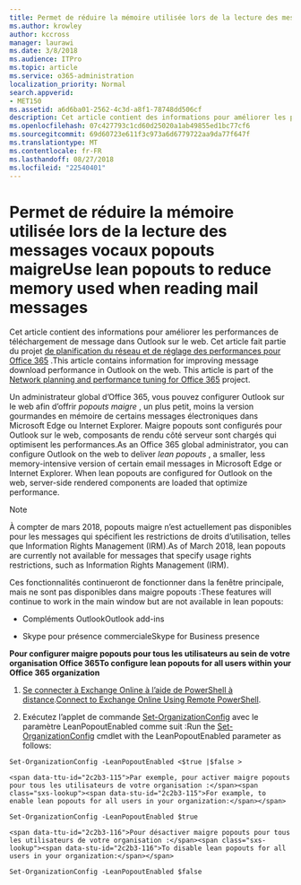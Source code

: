 ```yaml
---
title: Permet de réduire la mémoire utilisée lors de la lecture des messages vocaux popouts maigre
ms.author: krowley
author: kccross
manager: laurawi
ms.date: 3/8/2018
ms.audience: ITPro
ms.topic: article
ms.service: o365-administration
localization_priority: Normal
search.appverid:
- MET150
ms.assetid: a6d6ba01-2562-4c3d-a8f1-78748dd506cf
description: Cet article contient des informations pour améliorer les performances de téléchargement de message dans Outlook sur le web.
ms.openlocfilehash: 07c427793c1cd60d25020a1ab49855ed1bc77cf6
ms.sourcegitcommit: 69d60723e611f3c973a6d6779722aa9da77f647f
ms.translationtype: MT
ms.contentlocale: fr-FR
ms.lasthandoff: 08/27/2018
ms.locfileid: "22540401"
---
```

# <a name="use-lean-popouts-to-reduce-memory-used-when-reading-mail-messages"></a><span data-ttu-id="2c2b3-103">Permet de réduire la mémoire utilisée lors de la lecture des messages vocaux popouts maigre</span><span class="sxs-lookup"><span data-stu-id="2c2b3-103">Use lean popouts to reduce memory used when reading mail messages</span></span>

<span data-ttu-id="2c2b3-p101">Cet article contient des informations pour améliorer les performances de téléchargement de message dans Outlook sur le web. Cet article fait partie du projet [de planification du réseau et de réglage des performances pour Office 365](https://aka.ms/tune) .</span><span class="sxs-lookup"><span data-stu-id="2c2b3-p101">This article contains information for improving message download performance in Outlook on the web. This article is part of the [Network planning and performance tuning for Office 365](https://aka.ms/tune) project.</span></span>
   
<span data-ttu-id="2c2b3-p102">Un administrateur global d’Office 365, vous pouvez configurer Outlook sur le web afin d’offrir *popouts maigre* , un plus petit, moins la version gourmandes en mémoire de certains messages électroniques dans Microsoft Edge ou Internet Explorer. Maigre popouts sont configurés pour Outlook sur le web, composants de rendu côté serveur sont chargés qui optimisent les performances.</span><span class="sxs-lookup"><span data-stu-id="2c2b3-p102">As an Office 365 global administrator, you can configure Outlook on the web to deliver  *lean popouts*  , a smaller, less memory-intensive version of certain email messages in Microsoft Edge or Internet Explorer. When lean popouts are configured for Outlook on the web, server-side rendered components are loaded that optimize performance.</span></span> 
  
> [!NOTE]
> <span data-ttu-id="2c2b3-108">À compter de mars 2018, popouts maigre n’est actuellement pas disponibles pour les messages qui spécifient les restrictions de droits d’utilisation, telles que Information Rights Management (IRM).</span><span class="sxs-lookup"><span data-stu-id="2c2b3-108">As of March 2018, lean popouts are currently not available for messages that specify usage rights restrictions, such as Information Rights Management (IRM).</span></span> 
  
<span data-ttu-id="2c2b3-109">Ces fonctionnalités continueront de fonctionner dans la fenêtre principale, mais ne sont pas disponibles dans maigre popouts :</span><span class="sxs-lookup"><span data-stu-id="2c2b3-109">These features will continue to work in the main window but are not available in lean popouts:</span></span>
  
- <span data-ttu-id="2c2b3-110">Compléments Outlook</span><span class="sxs-lookup"><span data-stu-id="2c2b3-110">Outlook add-ins</span></span>
    
- <span data-ttu-id="2c2b3-111">Skype pour présence commerciale</span><span class="sxs-lookup"><span data-stu-id="2c2b3-111">Skype for Business presence</span></span>
    
 <span data-ttu-id="2c2b3-112">**Pour configurer maigre popouts pour tous les utilisateurs au sein de votre organisation Office 365**</span><span class="sxs-lookup"><span data-stu-id="2c2b3-112">**To configure lean popouts for all users within your Office 365 organization**</span></span>
  
1. <span data-ttu-id="2c2b3-113">[Se connecter à Exchange Online à l’aide de PowerShell à distance](http://technet.microsoft.com/library/jj984289%28v=exchg.150%29.aspx ).</span><span class="sxs-lookup"><span data-stu-id="2c2b3-113">[Connect to Exchange Online Using Remote PowerShell](http://technet.microsoft.com/library/jj984289%28v=exchg.150%29.aspx ).</span></span>
    
2. <span data-ttu-id="2c2b3-114">Exécutez l’applet de commande [Set-OrganizationConfig](https://technet.microsoft.com/library/aa997443%28v=exchg.160%29.aspx) avec le paramètre LeanPopoutEnabled comme suit :</span><span class="sxs-lookup"><span data-stu-id="2c2b3-114">Run the [Set-OrganizationConfig](https://technet.microsoft.com/library/aa997443%28v=exchg.160%29.aspx) cmdlet with the LeanPopoutEnabled parameter as follows:</span></span> 
    
  ```
  Set-OrganizationConfig -LeanPopoutEnabled <$true |$false >
  ```

    <span data-ttu-id="2c2b3-115">Par exemple, pour activer maigre popouts pour tous les utilisateurs de votre organisation :</span><span class="sxs-lookup"><span data-stu-id="2c2b3-115">For example, to enable lean popouts for all users in your organization:</span></span>
    
  ```
  Set-OrganizationConfig -LeanPopoutEnabled $true
  ```

    <span data-ttu-id="2c2b3-116">Pour désactiver maigre popouts pour tous les utilisateurs de votre organisation :</span><span class="sxs-lookup"><span data-stu-id="2c2b3-116">To disable lean popouts for all users in your organization:</span></span>
    
  ```
  Set-OrganizationConfig -LeanPopoutEnabled $false
  ```


